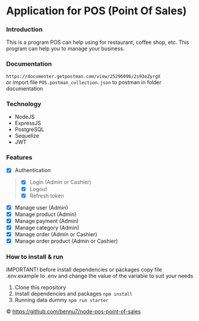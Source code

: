 # Application for POS (Point Of Sales)

###  Introduction
This is a program POS can help using for restaurant, coffee shop, etc. This program can help you to manage your business. 

### Documentation
`https://documenter.getpostman.com/view/25296096/2s93eZyrgX` <br>
or import file `POS.postman_collection.json` to postman in folder documentation

###  Technology
- NodeJS
- ExpressJS
- PostgreSQL
- Sequelize
- JWT

###  Features
- [x] Authentication
> - [x] Login (Admin or Cashier)
> - [x] Logout
> - [x] Refresh token
- [x] Manage user (Admin)
- [x] Manage product (Admin)
- [x] Manage payment (Admin)
- [x] Manage category (Admin)
- [x] Manage order (Admin or Cashier)
- [x] Manage order product (Admin or Cashier)

###  How to install & run
IMPORTANT! before install dependencies or packages copy file .env.example to .env and change the value of the variable to suit your needs
1. Clone this repository
2. Install dependencies and packages `npm install`
3. Running data dummy `npm run starter`


© https://github.com/bennu7/node-pos-point-of-sales